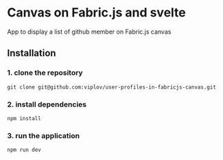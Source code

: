 # Canvas on Fabric.js and svelte

App to display a list of github member on Fabric.js canvas


## Installation

### 1. clone the repository

`git clone git@github.com:viplov/user-profiles-in-fabricjs-canvas.git`

### 2. install dependencies

`npm install`

### 3. run the application

`npm run dev`

